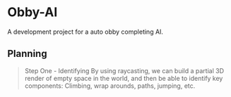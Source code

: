 # Obby-AI
A development project for a auto obby completing AI.

## Planning
> Step One - Identifying
By using raycasting, we can build a partial 3D render of empty space in the world, and then be able to identify key components: Climbing, wrap arounds, paths, jumping, etc.
